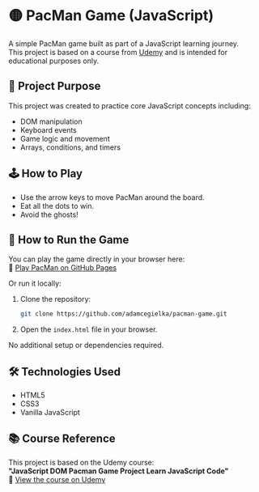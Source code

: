 # 🟡 PacMan Game (JavaScript)

A simple PacMan game built as part of a JavaScript learning journey.  
This project is based on a course from [Udemy](https://www.udemy.com/course/javascript-game-js) and is intended for educational purposes only.

## 🎯 Project Purpose

This project was created to practice core JavaScript concepts including:
- DOM manipulation
- Keyboard events
- Game logic and movement
- Arrays, conditions, and timers

## 🕹️ How to Play

- Use the arrow keys to move PacMan around the board.
- Eat all the dots to win.
- Avoid the ghosts!

## 🚀 How to Run the Game

You can play the game directly in your browser here:  
🔗 [Play PacMan on GitHub Pages](https://adamcegielka.github.io/pacman-game/)

Or run it locally:

1. Clone the repository:
   ```bash
   git clone https://github.com/adamcegielka/pacman-game.git
   ```
2. Open the `index.html` file in your browser.

No additional setup or dependencies required.

## 🛠️ Technologies Used

- HTML5  
- CSS3  
- Vanilla JavaScript  

## 📚 Course Reference

This project is based on the Udemy course:  
**"JavaScript DOM Pacman Game Project Learn JavaScript Code"**  
🔗 [View the course on Udemy](https://www.udemy.com/course/javascript-game-js)
